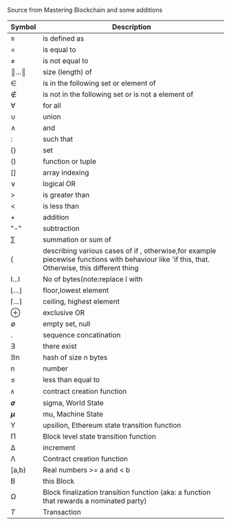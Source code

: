 Source from Mastering Blockchain and some additions

|  **Symbol** | **Description** |
|  ------ | ------ |
|  ≡ | is defined as |
|  = | is equal to |
|  ≠ | is not equal to |
|  ║...║ | size (length) of |
|   ∈  | is in the following set or element of |
|  ∉  | is not in the following set or is not a element of |
|  ∀  | for all |
|  ∪ | union |
|  ∧ | and |
|  : | such that |
|  {} | set |
|  () | function or tuple |
|  [] | array indexing |
|  ∨ | logical OR |
|  > | is greater than |
|  < | is less than |
|  + | addition |
|  "-" | subtraction |
|  ∑ | summation or sum of |
|  { | describing various cases of if , otherwise,for example piecewise functions with behaviour like 'if this, that. Otherwise, this different thing |
| I...I | No of bytes(note:replace I with | symbol | )
|  ⌊...⌋ | floor,lowest element |
|  ⌈...⌉ | ceiling, highest element |
|  ⊕ | exclusive OR |
|  ∅  | empty set, null |
|  . | sequence concatination |
|  ∃ | there exist |
|  𝔹n | hash of size n bytes |
|  n | number |
|  ≤ | less than equal to |
|  ᴧ | contract creation function |
|  ***σ***| sigma, World State |
|  ***μ*** | mu, Machine State |
|  Υ | upsilion, Ethereum state transition function |
|  Π | Block level state transition function |UP
|  ∆ | increment |
|  Λ | Contract creation function |
|  [a,b) | Real numbers >= a and < b |
|  B  | this Block |
|  Ω  | Block finalization transition function (aka: a function that rewards a nominated party) |
|  *T* | Transaction |
